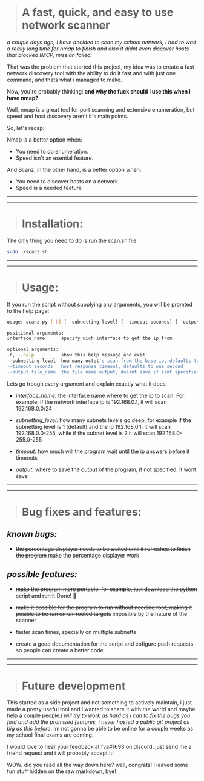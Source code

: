 > # __A fast, quick, and easy to use network scanner__

_a couple days ago, I have decided to scan my school network, i had to wait a really long time for nmap to finish and also it didnt even discover hosts that blocked IMCP, mission failed._


That was the problem that started this project, my idea was to create a fast network discovery tool with the ability to do it fast and with just one command, and thats what i managed to make.

Now, you're probably thinking: __and why the fuck should i use this when i have nmap?__.

Well, nmap is a great tool for port scanning and extensive enumeration, but speed and host discovery aren't it's main points.

So, let's recap:

Nmap is a better option when:
  - You need to do enumeration.
  - Speed isn't an esential feature.

And Scanz, in the other hand, is a better option when:
  - You need to discover hosts on a network
  - Speed is a needed feature


---
---
> # __Installation:__
The only thing you need to do is run the scan.sh file

```bash
sudo ./scanz.sh
```

---
---

> # __Usage:__
If you run the script without supplying any arguments, you will be promted to the help page:

```bash
usage: scanz.py [-h] [--subnetting level] [--timeout seconds] [--output file_name] interface_name

positional arguments:
interface_name      specify wich interface to get the ip from

optional arguments:
-h, --help          show this help message and exit
--subnetting level  how many octet's scan from the base ip, defaults to 1
--timeout seconds   host response timeout, defaults to one second
--output file_name  the file name output, doesnt save if isnt specified

```

Lets go trough every argument and explain exactly what it does:

- _interface_name:_ the interface name where to get the ip to scan. For example, if the network interface ip is 192.168.0.1, it will scan 192.168.0.0/24

- _subnetting_level:_ how many subnets levels go deep<!-- what ya know about rolling down in the deep -->, for example if the subnetting level is 1 (default) and the ip 192.168.0.1, it will scan 192.168.0.0-255, while if the subnet level is 2 it will scan 192.168.0-255.0-255

- _timeout:_ how much will the program wait until the ip answers before it timeouts

- _output:_ where to save the output of the program, if not specified, it wont save

---
---

> # __Bug fixes and features:__

## _known bugs:_
- ~~the percentage displayer needs to be waited until it refreshes to finish the program~~ make the percentage displayer work

## _possible features:_

- ~~make the program more portable, for example, just download the python script and run it~~ Done! 🎉

- ~~make it possible for the program to run without needing root, making it posible to be ran on un-rooted targets~~ imposible by the nature of the scanner

- faster scan times, specially on multiple subnetts

- create a good documentation for the script and cofigure push requests so people can create a better code

---
---

> # __Future development__

This started as a side project and not something to actively maintain, i just made a pretty useful tool and i wanted to share it with the world and maybe help a couple people._I will try to work as hard as i can to fix the bugs you find and add the promised features, i never hosted a public git project as big as this before_. Im not gonna <!-- give you up, never gonna let you down --> be able to be online for a couple weeks as my school final exams are coming.

I would love to hear your feedback at fva#1693 on discord, just send me a friend request and i will probably accept it!

WOW. did you read all the way down here? well, congrats! I leaved some fun stuff hidden on the raw markdown, bye!
